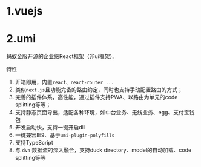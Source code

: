 # 1.vuejs



# 2.umi

蚂蚁金服开源的企业级React框架（非ui框架）。

特性

1. 开箱即用，内置`react、react-router ...`
2. 类似`next.js`且功能完备的路由约定，同时也支持手动配置路由的方式；
3. 完善的插件体系，高性能，通过插件支持PWA、以路由为单元的code splitting等等；
4. 支持静态页面导出，适配各种环境，如中台业务、无线业务、egg、支付宝钱包
5. 开发启动快，支持一键开启dll
6. 一键兼容IE9、基于`umi-plugin-polyfills`
7. 支持TypeScript
8. 与 `dva` 数据流的深入融合，支持duck directory、model的自动加载、code splitting等等

